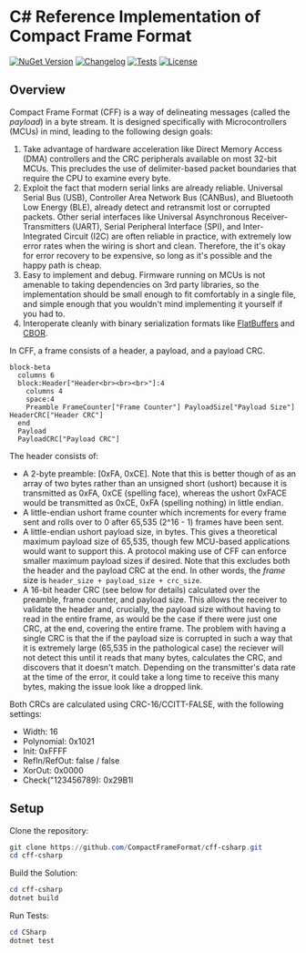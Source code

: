 # C# Reference Implementation of Compact Frame Format

[![NuGet Version](https://img.shields.io/nuget/v/PACKAGE_NAME)](https://www.nuget.org/packages/CompactFrameFormat/)
[![Changelog](https://img.shields.io/github/v/release/CompactFrameFormat/compact-frame-format?include_prereleases&label=changelog)](https://github.com/CompactFrameFormat/cff-csharp/releases)
[![Tests](https://github.com/CompactFrameFormat/cff-csharp/actions/workflows/test.yml/badge.svg)](https://github.com/CompactFrameFormat/cff-csharp/actions/workflows/test.yml)
[![License](https://img.shields.io/badge/license-MIT-blue.svg)](https://github.com/CompactFrameFormat/cff-csharp/blob/master/LICENSE)

## Overview

Compact Frame Format (CFF) is a way of delineating messages (called the _payload_) in a byte stream. It is designed specifically with Microcontrollers (MCUs) in mind, leading to the following design goals:

1. Take advantage of hardware acceleration like Direct Memory Access (DMA) controllers and the CRC peripherals available on most 32-bit MCUs. This precludes the use of delimiter-based packet boundaries that require the CPU to examine every byte.
2. Exploit the fact that modern serial links are already reliable. Universal Serial Bus (USB), Controller Area Network Bus (CANBus), and Bluetooth Low Energy (BLE), already detect and retransmit lost or corrupted packets. Other serial interfaces like Universal Asynchronous Receiver-Transmitters (UART), Serial Peripheral Interface (SPI), and Inter-Integrated Circuit (I2C) are often reliable in practice, with extremely low error rates when the wiring is short and clean. Therefore, the it's okay for error recovery to be expensive, so long as it's possible and the happy path is cheap. 
3. Easy to implement and debug. Firmware running on MCUs is not amenable to taking dependencies on 3rd party libraries, so the implementation should be small enough to fit comfortably in a single file, and simple enough that you wouldn't mind implementing it yourself if you had to.
4. Interoperate cleanly with binary serialization formats like [FlatBuffers](https://flatbuffers.dev/) and [CBOR](https://cbor.io/).

In CFF, a frame consists of a header, a payload, and a payload CRC.

```mermaid
block-beta
  columns 6
  block:Header["Header<br><br><br>"]:4
    columns 4
    space:4
    Preamble FrameCounter["Frame Counter"] PayloadSize["Payload Size"] HeaderCRC["Header CRC"]
  end
  Payload
  PayloadCRC["Payload CRC"]
```

The header consists of:

* A 2-byte preamble: [0xFA, 0xCE]. Note that this is better though of as an array of two bytes rather than an unsigned short (ushort) because it is transmitted as 0xFA, 0xCE (spelling face), whereas the ushort 0xFACE would be transmitted as 0xCE, 0xFA (spelling  nothing) in little endian.
* A little-endian ushort frame counter which increments for every frame sent and rolls over to 0 after 65,535 (2^16 - 1) frames have been sent.
* A little-endian ushort payload size, in bytes. This gives a theoretical maximum payload size of 65,535, though few MCU-based applications would want to support this. A protocol making use of CFF can enforce smaller maximum payload sizes if desired. Note that this excludes both the header and the payload CRC at the end. In other words, the _frame_ size is `header_size + payload_size + crc_size`.
* A 16-bit header CRC (see below for details) calculated over the preamble, frame counter, and payload size. This allows the receiver to validate the header and, crucially, the payload size without having to read in the entire frame, as would be the case if there were just one CRC, at the end, covering the entire frame. The problem with having a single CRC is that the if the payload size is corrupted in such a way that it is extremely large (65,535 in the pathological case) the reciever will not detect this until it reads that many bytes, calculates the CRC, and discovers that it doesn't match. Depending on the transmitter's data rate at the time of the error, it could take a long time to receive this many bytes, making the issue look like a dropped link. 

Both CRCs are calculated using CRC-16/CCITT-FALSE, with the following settings:

- Width: 16
- Polynomial: 0x1021
- Init: 0xFFFF
- RefIn/RefOut: false / false
- XorOut: 0x0000
- Check("123456789): 0x29B1l

## Setup

Clone the repository:
```powershell
git clone https://github.com/CompactFrameFormat/cff-csharp.git
cd cff-csharp
```

Build the Solution:
```powershell
cd cff-csharp
dotnet build
```

Run Tests:
```powershell
cd CSharp
dotnet test
```
